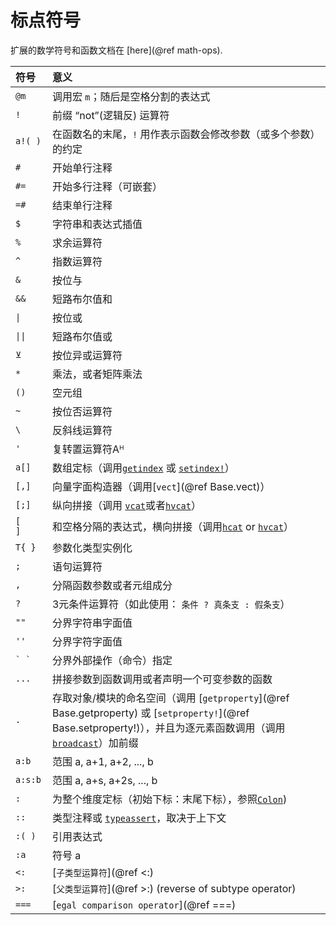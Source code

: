 # 标点符号

扩展的数学符号和函数文档在 [here](@ref math-ops).

| 符号      | 意义                                                                                                                                         |
|:----------- |:----------------------------------------------------------------------------------------------------------------------------------------------- |
| `@m`        | 调用宏 `m`；随后是空格分割的表达式                                   |
| `!`         | 前缀 “not”(逻辑反)  运算符                                                    |
| `a!( )`     | 在函数名的末尾，`!` 用作表示函数会修改参数（或多个参数）的约定 |
| `#`         | 开始单行注释                                                                   |
| `#=`        | 开始多行注释（可嵌套）                                               |
| `=#`        | 结束单行注释                                                                      |
| `$`         | 字符串和表达式插值                                                         |
| `%`         | 求余运算符                                                                          |
| `^`         | 指数运算符                                                                           |
| `&`         | 按位与                                                                                 |
| `&&`        | 短路布尔值和                                                                |
| `\|`        | 按位或                                                                                  |
| `\|\|`      | 短路布尔值或                                                                 |
| `⊻`         | 按位异或运算符                                                                        |
| `*`         | 乘法，或者矩阵乘法                                                                |
| `()`        | 空元组                                                                             |
| `~`         | 按位否运算符                                                                        |
| `\`         | 反斜线运算符                                                                          |
| `'`         | 复转置运算符Aᴴ                                                               |
| `a[]`       | 数组定标（调用[`getindex`](@ref) 或 [`setindex!`](@ref)）                          |
| `[,]`       | 向量字面构造器（调用[`vect`](@ref Base.vect)）                               |
| `[;]`       | 纵向拼接（调用 [`vcat`](@ref)或者[`hvcat`](@ref)）                          |
| `[    ]`    | 和空格分隔的表达式，横向拼接（调用[`hcat`](@ref) or [`hvcat`](@ref)） |
| `T{ }`      | 参数化类型实例化                                                               |
| `;`         | 语句运算符                                                                         |
| `,`         | 分隔函数参数或者元组成分                                             |
| `?`         | 3元条件运算符（如此使用： `条件 ? 真条支 : 假条支`）             |
| `""`        | 分界字符串字面值                                                                     |
| `''`        | 分界字符字面值                                                                  |
| ``` ` ` ``` | 分界外部操作（命令）指定                                           |
| `...`       | 拼接参数到函数调用或者声明一个可变参数的函数                         |
| `.`         | 存取对象/模块的命名空间（调用 [`getproperty`](@ref Base.getproperty) 或 [`setproperty!`](@ref Base.setproperty!)），并且为逐元素函数调用（调用[`broadcast`](@ref)）加前缀 |
| `a:b`       | 范围 a, a+1, a+2, ..., b                                                                   |
| `a:s:b`     | 范围 a, a+s, a+2s, ..., b                                                                  |
| `:`         | 为整个维度定标（初始下标：末尾下标），参照[`Colon`](@ref))                      |
| `::`        | 类型注释或 [`typeassert`](@ref)，取决于上下文                               |
| `:( )`      | 引用表达式                                                                           |
| `:a`        | 符号 a                                                                                    |
| `<:`        | [`子类型运算符`](@ref <:)                                                               |
| `>:`        | [`父类型运算符`](@ref >:) (reverse of subtype operator)                               |
| `===`       | [`egal comparison operator`](@ref ===)                                                      |
